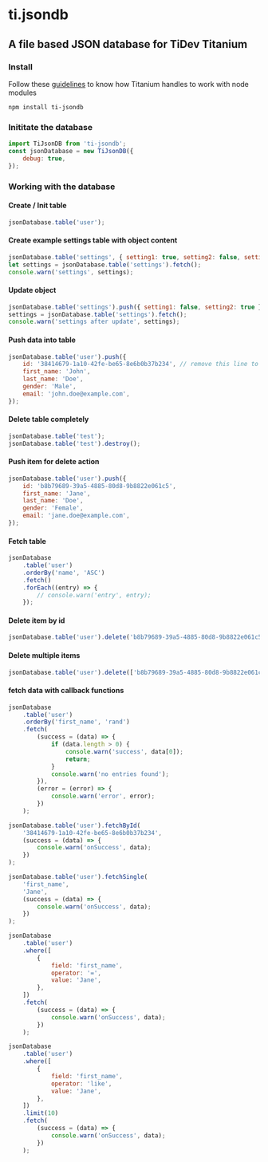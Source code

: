 # ti.jsondb

## A file based JSON database for TiDev Titanium

### Install

Follow these [guidelines](https://titaniumsdk.com/guide/Titanium_SDK/Titanium_SDK_Guide/Best_Practices_and_Recommendations/CommonJS_Modules_in_Titanium.html#commonjs-module-specification-implementation) to know how Titanium handles to work with node modules

    npm install ti-jsondb

### Inititate the database

```javascript
import TiJsonDB from 'ti-jsondb';
const jsonDatabase = new TiJsonDB({
    debug: true,
});
```

### Working with the database

#### Create / Init table

```javascript
jsonDatabase.table('user');
```

#### Create example settings table with object content

```javascript
jsonDatabase.table('settings', { setting1: true, setting2: false, setting3: 'test' });
let settings = jsonDatabase.table('settings').fetch();
console.warn('settings', settings);
```

#### Update object

```javascript
jsonDatabase.table('settings').push({ setting1: false, setting2: true });
settings = jsonDatabase.table('settings').fetch();
console.warn('settings after update', settings);
```

#### Push data into table

```javascript
jsonDatabase.table('user').push({
    id: '38414679-1a10-42fe-be65-8e6b0b37b234', // remove this line to make a new entry
    first_name: 'John',
    last_name: 'Doe',
    gender: 'Male',
    email: 'john.doe@example.com',
});
```

#### Delete table completely

```javascript
jsonDatabase.table('test');
jsonDatabase.table('test').destroy();
```

#### Push item for delete action

```javascript
jsonDatabase.table('user').push({
    id: 'b8b79689-39a5-4885-80d8-9b8822e061c5',
    first_name: 'Jane',
    last_name: 'Doe',
    gender: 'Female',
    email: 'jane.doe@example.com',
});
```

#### Fetch table

```javascript
jsonDatabase
    .table('user')
    .orderBy('name', 'ASC')
    .fetch()
    .forEach((entry) => {
        // console.warn('entry', entry);
    });
```

#### Delete item by id

```javascript
jsonDatabase.table('user').delete('b8b79689-39a5-4885-80d8-9b8822e061c5');
```

#### Delete multiple items

```javascript
jsonDatabase.table('user').delete(['b8b79689-39a5-4885-80d8-9b8822e061c5', 'd6c52967-9654-4152-80f8-8fbc5a1e33d6']);
```

#### fetch data with callback functions

```javascript
jsonDatabase
    .table('user')
    .orderBy('first_name', 'rand')
    .fetch(
        (success = (data) => {
            if (data.length > 0) {
                console.warn('success', data[0]);
                return;
            }
            console.warn('no entries found');
        }),
        (error = (error) => {
            console.warn('error', error);
        })
    );
```

```javascript
jsonDatabase.table('user').fetchById(
    '38414679-1a10-42fe-be65-8e6b0b37b234',
    (success = (data) => {
        console.warn('onSuccess', data);
    })
);
```

```javascript
jsonDatabase.table('user').fetchSingle(
    'first_name',
    'Jane',
    (success = (data) => {
        console.warn('onSuccess', data);
    })
);
```

```javascript
jsonDatabase
    .table('user')
    .where([
        {
            field: 'first_name',
            operator: '=',
            value: 'Jane',
        },
    ])
    .fetch(
        (success = (data) => {
            console.warn('onSuccess', data);
        })
    );
```

```javascript
jsonDatabase
    .table('user')
    .where([
        {
            field: 'first_name',
            operator: 'like',
            value: 'Jane',
        },
    ])
    .limit(10)
    .fetch(
        (success = (data) => {
            console.warn('onSuccess', data);
        })
    );
```
